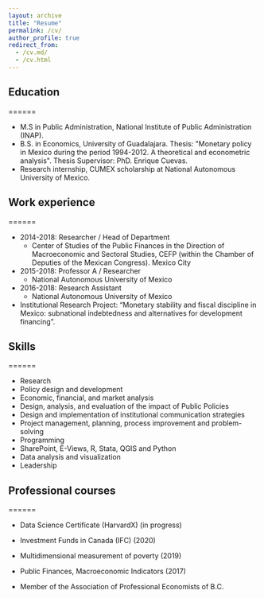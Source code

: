 ```yaml
---
layout: archive
title: "Resume"
permalink: /cv/
author_profile: true
redirect_from: 
  - /cv.md/
  - /cv.html
---
```



## Education
======
* M.S in Public Administration, National Institute of Public Administration (INAP).
* B.S. in Economics, University of Guadalajara. Thesis: "Monetary policy in Mexico during the period 1994-2012. A theoretical and econometric analysis". 
Thesis Supervisor: PhD. Enrique Cuevas.
* Research internship, CUMEX scholarship at National Autonomous University of Mexico. 

## Work experience
======
* 2014-2018: Researcher / Head of Department
  * Center of Studies of the Public Finances in the Direction of Macroeconomic and Sectoral Studies, CEFP (within the Chamber of Deputies of the Mexican Congress). Mexico City
* 2015-2018: Professor A / Researcher 
  * National Autonomous University of Mexico
* 2016-2018: Research Assistant 
  * National Autonomous University of Mexico
* Institutional Research Project: “Monetary stability and fiscal discipline in Mexico: subnational indebtedness and alternatives for development financing”. 


## Skills
======
* Research 
* Policy design and development
* Economic, financial, and market analysis
* Design, analysis, and evaluation of the impact of Public Policies
* Design and implementation of institutional communication strategies
* Project management, planning, process improvement and problem-solving
* Programming
* SharePoint, E-Views, R, Stata, QGIS and Python
* Data analysis and visualization
* Leadership

## Professional courses
======
* Data Science Certificate (HarvardX) (in progress)
* Investment Funds in Canada (IFC) (2020)
* Multidimensional measurement of poverty (2019)
* Public Finances, Macroeconomic Indicators (2017)


* Member of the Association of Professional Economists of B.C.
